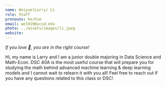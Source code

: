 ```yaml
---
name: Weiyue(Larry) Li
role: Staff
pronouns: he/him
email: wel019@ucsd.edu
photo: ../assets/images/li.jpeg
website:
---
```

*If you love 🥑, you are in the right course!* 

Hi, my name is Larry and I am a junior double majoring in Data Science and Math-Econ. DSC 40A is the most useful course that will prepare you for studying the math behind advanced machine learning & deep learning models and I cannot wait to relearn it with you all! Feel free to reach out if you have any questions related to this class or DSC!